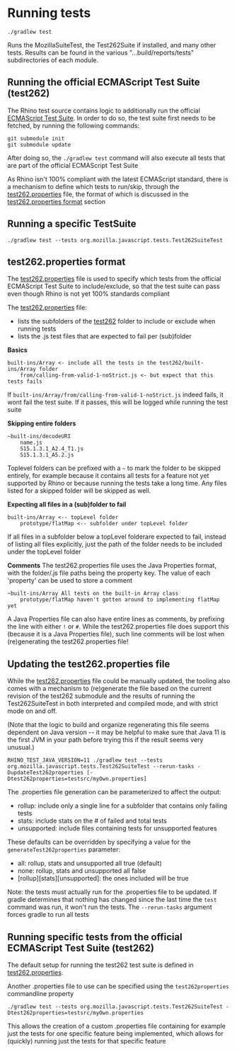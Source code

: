# Running tests

```
./gradlew test
```
Runs the MozillaSuiteTest, the Test262Suite if installed, and many other tests.
Results can be found in the various "...build/reports/tests" subdirectories of each module.

## Running the official ECMAScript Test Suite (test262)
The Rhino test source contains logic to additionally run the official [ECMAScript Test Suite](https://github.com/tc39/test262).
In order to do so, the test suite first needs to be fetched, by running the following commands:
```
git submodule init
git submodule update
```

After doing so, the `./gradlew test` command will also execute all tests that are part of the official ECMAScript Test Suite

As Rhino isn't 100% compliant with the latest ECMAScript standard, there is a mechanism to define which tests to run/skip,
through the [test262.properties](test262.properties) file, the format of which is discussed in the [test262.properties format](#test262.properties-format) section

## Running a specific TestSuite
```
./gradlew test --tests org.mozilla.javascript.tests.Test262SuiteTest
```

## test262.properties format
The [test262.properties](test262.properties) file is used to specify which tests from the official ECMAScript Test Suite to include/exclude,
so that the test suite can pass even though Rhino is not yet 100% standards compliant

The [test262.properties](test262.properties) file:
- lists the subfolders of the [test262](../test262) folder to include or exclude when running tests
- lists the .js test files that are expected to fail per (sub)folder

**Basics**
```
built-ins/Array <- include all the tests in the test262/built-ins/Array folder
    from/calling-from-valid-1-noStrict.js <- but expect that this tests fails
```
If `built-ins/Array/from/calling-from-valid-1-noStrict.js` indeed fails, it wont fail the test suite. If it passes, this will be logged while running the test suite

**Skipping entire folders**
```
~built-ins/decodeURI
    name.js
    S15.1.3.1_A2.4_T1.js
    S15.1.3.1_A5.2.js
```
Toplevel folders can be prefixed with a `~` to mark the folder to be skipped entirely, for example because it contains all tests for a feature not yet supported by Rhino or because running the tests take a long time.
Any files listed for a skipped folder will be skipped as well.

**Expecting all files in a (sub)folder to fail**
```
built-ins/Array <-- topLevel folder
    prototype/flatMap <-- subfolder under topLevel folder
```
If all files in a subfolder below a topLevel folderare expected to fail, instead of listing all files explicitly, just the path of the folder needs to be included under the topLevel folder

**Comments**
The test262.properties file uses the Java Properties format, with the folder/.js file paths being the property key. The value of each 'property' can be used to store a comment
```
~built-ins/Array All tests on the built-in Array class
    prototype/flatMap haven't gotten around to implementing flatMap yet
```

A Java Properties file can also have entire lines as comments, by prefixing the line with either `!` or `#`.
While the test262.properties file does support this (because it is a Java Properties file), such line comments will be
lost when (re)generating the test262.properties file!

## Updating the test262.properties file
While the [test262.properties](test262.properties) file could be manually updated, the tooling also comes with a mechanism to
(re)generate the file based on the current revision of the test262 submodule and the results of running
the Test262SuiteTest in both interpreted and compiled mode, and with strict mode on and off.

(Note that the logic to build and organize regenerating this file seems dependent on Java version -- it may be 
helpful to make sure that Java 11 is the first JVM in your path before trying this if the result seems
very unusual.)

```
RHINO_TEST_JAVA_VERSION=11 ./gradlew test --tests org.mozilla.javascript.tests.Test262SuiteTest --rerun-tasks -DupdateTest262properties [-Dtest262properties=testsrc/myOwn.properties]
```
The .properties file generation can be parameterized to affect the output:
- rollup: include only a single line for a subfolder that contains only failing tests
- stats: include stats on the # of failed and total tests
- unsupported: include files containing tests for unsupported features

These defaults can be overridden by specifying a value for the `generateTest262properties` parameter:
- all: rollup, stats and unsupported all true (default)
- none: rollup, stats and unsupported all false
- [rollup][stats][unsupported]: the ones included will be true

Note: the tests must actually run for the .properties file to be updated. If gradle determines that nothing has
changed since the last time the `test` command was run, it won't run the tests. The `--rerun-tasks` argument forces
gradle to run all tests 

## Running specific tests from the official ECMAScript Test Suite (test262)
The default setup for running the test262 test suite is defined in [test262.properties](test262.properties).

Another .properties file to use can be specified using the `test262properties` commandline property
```
./gradlew test --tests org.mozilla.javascript.tests.Test262SuiteTest -Dtest262properties=testsrc/myOwn.properties
```
This allows the creation of a custom .properties file containing for example just the tests for one specific feature
being implemented, which allows for (quickly) running just the tests for that specific feature